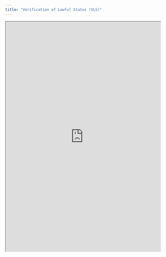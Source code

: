 ```yaml
---
title: "Verification of Lawful Status (VLS)"
---
```




<iframe height="750" width="100%" src="https://ewelton.github.io/ktest/wiki.html#Verification%20of%20Lawful%20Status%20(VLS)"></iframe>
